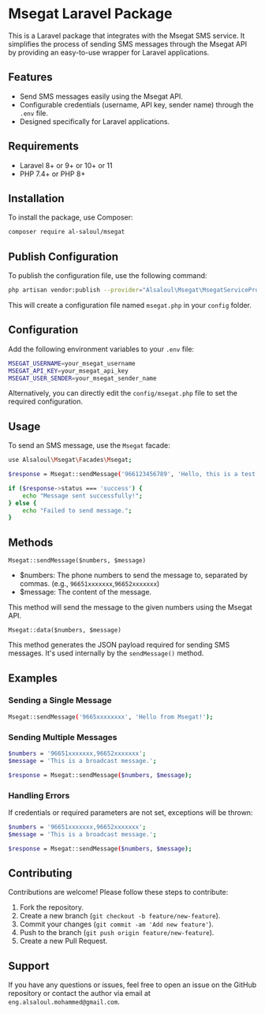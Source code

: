 # Msegat Laravel Package

This is a Laravel package that integrates with the Msegat SMS service. It simplifies the process of sending SMS messages through the Msegat API by providing an easy-to-use wrapper for Laravel applications.

## Features

- Send SMS messages easily using the Msegat API.
- Configurable credentials (username, API key, sender name) through the `.env` file.
- Designed specifically for Laravel applications.

## Requirements

- Laravel 8+ or 9+ or 10+ or 11
- PHP 7.4+ or PHP 8+

## Installation

To install the package, use Composer:

```bash
composer require al-saloul/msegat
```


## Publish Configuration
To publish the configuration file, use the following command:

```bash
php artisan vendor:publish --provider="Alsaloul\Msegat\MsegatServiceProvider"
```
This will create a configuration file named `msegat.php` in your `config` folder.

## Configuration
Add the following environment variables to your `.env` file:


```bash
MSEGAT_USERNAME=your_msegat_username
MSEGAT_API_KEY=your_msegat_api_key
MSEGAT_USER_SENDER=your_msegat_sender_name
```
Alternatively, you can directly edit the `config/msegat.php` file to set the required configuration.

## Usage
To send an SMS message, use the `Msegat` facade:

```bash
use Alsaloul\Msegat\Facades\Msegat;

$response = Msegat::sendMessage('966123456789', 'Hello, this is a test message!');

if ($response->status === 'success') {
    echo "Message sent successfully!";
} else {
    echo "Failed to send message.";
}
```
## Methods
`Msegat::sendMessage($numbers, $message)`
- $numbers: The phone numbers to send the message to, separated by commas. (e.g., `96651xxxxxxx`,`96652xxxxxxx`)
- $message: The content of the message.

This method will send the message to the given numbers using the Msegat API.

`Msegat::data($numbers, $message)`

This method generates the JSON payload required for sending SMS messages. It's used internally by the `sendMessage()` method.

## Examples
### Sending a Single Message

```bash
Msegat::sendMessage('9665xxxxxxxx', 'Hello from Msegat!');
```

### Sending Multiple Messages
```bash
$numbers = '96651xxxxxxx,96652xxxxxxx';
$message = 'This is a broadcast message.';

$response = Msegat::sendMessage($numbers, $message);
```

### Handling Errors
If credentials or required parameters are not set, exceptions will be thrown:

```bash
$numbers = '96651xxxxxxx,96652xxxxxxx';
$message = 'This is a broadcast message.';

$response = Msegat::sendMessage($numbers, $message);
```

## Contributing
Contributions are welcome! Please follow these steps to contribute:

1. Fork the repository.
2. Create a new branch (`git checkout -b feature/new-feature`).
3. Commit your changes (`git commit -am 'Add new feature'`).
4. Push to the branch (`git push origin feature/new-feature`).
5. Create a new Pull Request.

## Support
If you have any questions or issues, feel free to open an issue on the GitHub repository or contact the author via email at `eng.alsaloul.mohammed@gmail.com`.

